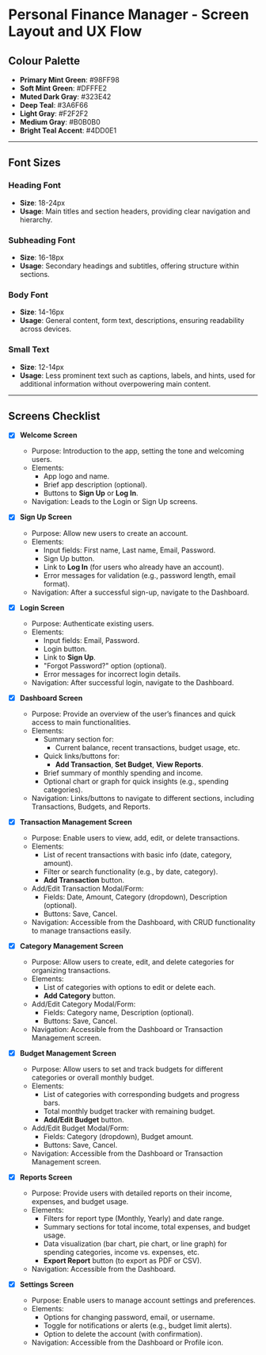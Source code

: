 # Personal Finance Manager - Screen Layout and UX Flow

## Colour Palette

- **Primary Mint Green**: #98FF98
- **Soft Mint Green**: #DFFFE2
- **Muted Dark Gray**: #323E42
- **Deep Teal**: #3A6F66
- **Light Gray**: #F2F2F2
- **Medium Gray**: #B0B0B0
- **Bright Teal Accent**: #4DD0E1

---

## Font Sizes

### Heading Font

- **Size**: 18-24px
- **Usage**: Main titles and section headers, providing clear navigation and hierarchy.

### Subheading Font

- **Size**: 16-18px
- **Usage**: Secondary headings and subtitles, offering structure within sections.

### Body Font

- **Size**: 14-16px
- **Usage**: General content, form text, descriptions, ensuring readability across devices.

### Small Text

- **Size**: 12-14px
- **Usage**: Less prominent text such as captions, labels, and hints, used for additional information without overpowering main content.

---

## Screens Checklist

- [x] **Welcome Screen**

  - Purpose: Introduction to the app, setting the tone and welcoming users.
  - Elements:
    - App logo and name.
    - Brief app description (optional).
    - Buttons to **Sign Up** or **Log In**.
  - Navigation: Leads to the Login or Sign Up screens.

- [x] **Sign Up Screen**

  - Purpose: Allow new users to create an account.
  - Elements:
    - Input fields: First name, Last name, Email, Password.
    - Sign Up button.
    - Link to **Log In** (for users who already have an account).
    - Error messages for validation (e.g., password length, email format).
  - Navigation: After a successful sign-up, navigate to the Dashboard.

- [x] **Login Screen**

  - Purpose: Authenticate existing users.
  - Elements:
    - Input fields: Email, Password.
    - Login button.
    - Link to **Sign Up**.
    - "Forgot Password?" option (optional).
    - Error messages for incorrect login details.
  - Navigation: After successful login, navigate to the Dashboard.

- [x] **Dashboard Screen**

  - Purpose: Provide an overview of the user’s finances and quick access to main functionalities.
  - Elements:
    - Summary section for:
      - Current balance, recent transactions, budget usage, etc.
    - Quick links/buttons for:
      - **Add Transaction**, **Set Budget**, **View Reports**.
    - Brief summary of monthly spending and income.
    - Optional chart or graph for quick insights (e.g., spending categories).
  - Navigation: Links/buttons to navigate to different sections, including Transactions, Budgets, and Reports.

- [x] **Transaction Management Screen**

  - Purpose: Enable users to view, add, edit, or delete transactions.
  - Elements:
    - List of recent transactions with basic info (date, category, amount).
    - Filter or search functionality (e.g., by date, category).
    - **Add Transaction** button.
  - Add/Edit Transaction Modal/Form:
    - Fields: Date, Amount, Category (dropdown), Description (optional).
    - Buttons: Save, Cancel.
  - Navigation: Accessible from the Dashboard, with CRUD functionality to manage transactions easily.

- [x] **Category Management Screen**

  - Purpose: Allow users to create, edit, and delete categories for organizing transactions.
  - Elements:
    - List of categories with options to edit or delete each.
    - **Add Category** button.
  - Add/Edit Category Modal/Form:
    - Fields: Category name, Description (optional).
    - Buttons: Save, Cancel.
  - Navigation: Accessible from the Dashboard or Transaction Management screen.

- [x] **Budget Management Screen**

  - Purpose: Allow users to set and track budgets for different categories or overall monthly budget.
  - Elements:
    - List of categories with corresponding budgets and progress bars.
    - Total monthly budget tracker with remaining budget.
    - **Add/Edit Budget** button.
  - Add/Edit Budget Modal/Form:
    - Fields: Category (dropdown), Budget amount.
    - Buttons: Save, Cancel.
  - Navigation: Accessible from the Dashboard or Transaction Management screen.

- [x] **Reports Screen**

  - Purpose: Provide users with detailed reports on their income, expenses, and budget usage.
  - Elements:
    - Filters for report type (Monthly, Yearly) and date range.
    - Summary sections for total income, total expenses, and budget usage.
    - Data visualization (bar chart, pie chart, or line graph) for spending categories, income vs. expenses, etc.
    - **Export Report** button (to export as PDF or CSV).
  - Navigation: Accessible from the Dashboard.

- [x] **Settings Screen**

  - Purpose: Enable users to manage account settings and preferences.
  - Elements:
    - Options for changing password, email, or username.
    - Toggle for notifications or alerts (e.g., budget limit alerts).
    - Option to delete the account (with confirmation).
  - Navigation: Accessible from the Dashboard or Profile icon.
